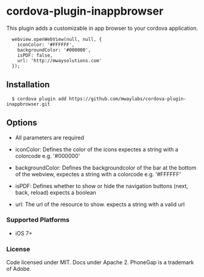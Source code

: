 # cordova-plugin-inappbrowser

This plugin adds a customizable in app browser to your cordova application.

```
  webview.openWebView(null, null, {
    iconColor: '#FFFFFF',
    backgroundColor: '#000000',
    isPDF: false,
    url: 'http://mwaysolutions.com'
  });
```

## Installation
```
  $ cordova plugin add https://github.com/mwaylabs/cordova-plugin-inappbrowser.git
```
## Options
- All parameters are required

- iconColor: Defines the color of the icons expectes a string with a colorcode e.g. '#000000'
- backgroundColor: Defines the backgroundcolor of the bar at the bottom of the webview, expectes a string with a colorcode e.g. '#FFFFFF'
- isPDF: Defines whether to show or hide the navigation buttons (next, back, reload) expects a boolean
- url: The url of the resource to show. expects a string with a valid url

### Supported Platforms
- iOS 7+

### License
Code licensed under MIT. Docs under Apache 2. PhoneGap is a trademark of Adobe.
